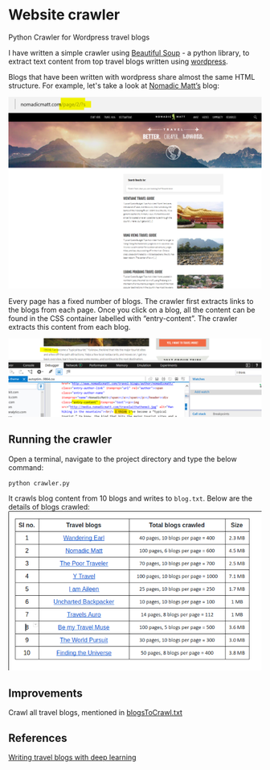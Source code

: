 # Website crawler

Python Crawler for Wordpress travel blogs

I have written a simple crawler using [Beautiful Soup](https://www.crummy.com/software/BeautifulSoup/) - a python library, to extract text content from top travel blogs written using [wordpress](https://wordpress.com/).

Blogs that have been written with wordpress share almost the same HTML structure. For example, let's take a look at [Nomadic Matt’s](http://www.nomadicmatt.com/) blog:

![picture](images/nomadicMatt.png)

Every page has a fixed number of blogs. The crawler first extracts links to the blogs from each page.  Once you click on a blog, all the content can be found in the CSS container labelled with “entry-content”. The crawler extracts this content from each blog.

![picture](images/nomadicMatt1.png)

## Running the crawler
Open a terminal, navigate to the project directory and type the below command:

    python crawler.py

It crawls blog content from 10 blogs and writes to ```blog.txt```. Below are the details of blogs crawled:
![picture](images/blogs_crawled.png)

## Improvements
Crawl all travel blogs, mentioned in [blogsToCrawl.txt](blogsToCrawl.txt)

## References
[Writing travel blogs with deep learning](https://medium.com/intuitionmachine/writing-travel-blogs-with-deep-learning-9b4a6fbcc87)